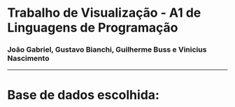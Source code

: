 # Trabalho de Visualização - A1 de Linguagens de Programação
### João Gabriel, Gustavo Bianchi, Guilherme Buss e Vinicius Nascimento

---

# Base de dados escolhida:

